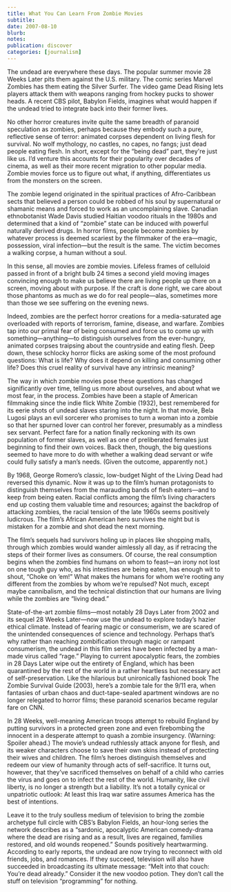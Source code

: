 ```yaml
---
title: What You Can Learn From Zombie Movies
subtitle: 
date: 2007-08-10
blurb: 
notes: 
publication: discover
categories: [journalism]
---
```


The undead are everywhere these days. The popular summer movie 28 Weeks Later pits them against the U.S. military. The comic series Marvel Zombies has them eating the Silver Surfer. The video game Dead Rising lets players attack them with weapons ranging from hockey pucks to shower heads. A recent CBS pilot, Babylon Fields, imagines what would happen if the undead tried to integrate back into their former lives.

No other horror creatures invite quite the same breadth of paranoid speculation as zombies, perhaps because they embody such a pure, reflective sense of terror: animated corpses dependent on living flesh for survival. No wolf mythology, no castles, no capes, no fangs; just dead people eating flesh. In short, except for the “being dead” part, they're just like us. I’d venture this accounts for their popularity over decades of cinema, as well as their more recent migration to other popular media. Zombie movies force us to figure out what, if anything, differentiates us from the monsters on the screen.

The zombie legend originated in the spiritual practices of Afro-Caribbean sects that believed a person could be robbed of his soul by supernatural or shamanic means and forced to work as an uncomplaining slave. Canadian ethno­botanist Wade Davis studied Haitian voodoo rituals in the 1980s and determined that a kind of “zombie” state can be induced with powerful naturally derived drugs. In horror films, people become zombies by whatever process is deemed scariest by the filmmaker of the era—magic, possession, viral infection—but the result is the same. The victim becomes a walking corpse, a human without a soul.

In this sense, all movies are zombie movies. Lifeless frames of celluloid passed in front of a bright bulb 24 times a second yield moving images convincing enough to make us believe there are living people up there on a screen, moving about with purpose. If the craft is done right, we care about those phantoms as much as we do for real people—alas, sometimes more than those we see suffering on the evening news.

Indeed, zombies are the perfect horror creations for a ­media-saturated age overloaded with reports of terrorism, famine, disease, and warfare. Zombies tap into our primal fear of ­being consumed and force us to come up with something—anything—to distinguish ourselves from the ever-hungry, animated corpses traipsing about the countryside and eating flesh. Deep down, these schlocky horror flicks are asking some of the most profound questions: What is life? Why does it depend on killing and consuming other life? Does this cruel reality of survival have any intrinsic meaning?

The way in which zombie movies pose these questions has changed significantly over time, telling us more about ourselves, and about what we most fear, in the process. Zombies have been a staple of American filmmaking since the indie flick White Zombie (1932), best remembered for its eerie shots of undead slaves staring into the night. In that movie, Bela Lugosi plays an evil sorcerer who promises to turn a woman into a zombie so that her spurned lover can control her forever, presumably as a mindless sex servant. Perfect fare for a nation finally reckoning with its own population of former slaves, as well as one of preliberated females just beginning to find their own voices. Back then, though, the big questions seemed to have more to do with whether a walking dead servant or wife could fully satisfy a man’s needs. (Given the outcome, apparently not.)

By 1968, George Romero’s classic, low-budget Night of the Living Dead had reversed this dynamic. Now it was up to the film’s human protagonists to distinguish themselves from the marauding bands of flesh eaters—and to keep from being eaten. Racial conflicts among the film’s living characters end up costing them valuable time and resources; against the backdrop of attacking zombies, the racial tension of the late 1960s seems positively ludicrous. The film’s African American hero survives the night but is mistaken for a zombie and shot dead the next morning.

The film’s sequels had survivors holing up in places like shopping malls, through which zombies would wander aimlessly all day, as if retracing the steps of their former lives as consumers. Of course, the real consumption begins when the zombies find humans on whom to feast—an irony not lost on one tough guy who, as his intestines are being eaten, has enough wit to shout, “Choke on ’em!” What makes the humans for whom we’re rooting any different from the zombies by whom we’re repulsed? Not much, except maybe cannibalism, and the technical distinction that our humans are living while the zombies are “living dead.”

State-of-the-art zombie films—most notably 28 Days Later from 2002 and its sequel 28 Weeks Later—now use the undead to explore today’s hazier ethical climate. Instead of fearing magic or consumerism, we are scared of the unintended consequences of science and technology. Perhaps that’s why rather than reaching zombification through magic or rampant consumerism, the undead in this film series have been infected by a man-made virus called “rage.” Playing to current apocalyptic fears, the zombies in 28 Days Later wipe out the entirety of England, which has been quarantined by the rest of the world in a rather heartless but necessary act of self-preservation. Like the hilarious but unironically fashioned book The Zombie Survival Guide (2003), here’s a zombie tale for the 9/11 era, when fantasies of urban chaos and duct-tape-sealed apartment windows are no longer relegated to horror films; these paranoid scenarios became regular fare on CNN.

In 28 Weeks, well-meaning American troops attempt to rebuild England by putting survivors in a protected green zone and even firebombing the innocent in a desperate attempt to quash a zombie insurgency. (Warning: Spoiler ahead.) The movie’s undead ruthlessly attack anyone for flesh, and its weaker characters choose to save their own skins instead of protecting their wives and children. The film’s heroes distinguish themselves and redeem our view of humanity through acts of self-sacrifice. It turns out, however, that they’ve sacrificed themselves on behalf of a child who carries the virus and goes on to infect the rest of the world. Humanity, like civil liberty, is no longer a strength but a ­liability. It’s not a totally cynical or unpatriotic outlook: At least this Iraq war satire assumes America has the best of intentions.

Leave it to the truly soulless medium of television to bring the zombie archetype full circle with CBS’s Babylon Fields, an hour-long series the network describes as a “sardonic, apocalyptic American comedy-drama where the dead are rising and as a result, lives are regained, families restored, and old wounds reopened.” Sounds positively heartwarming. According to early reports, the undead are now trying to reconnect with old friends, jobs, and romances. If they succeed, television will also have succeeded in broadcasting its ultimate message: “Melt into that couch: You’re dead already.” Consider it the new voodoo potion. They don’t call the stuff on television “programming” for nothing.
